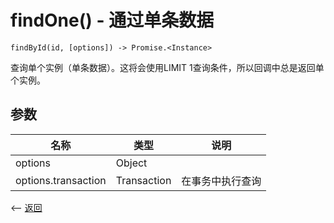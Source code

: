 # findOne() - 通过单条数据

````
findById(id, [options]) -> Promise.<Instance>
````

查询单个实例（单条数据）。这将会使用LIMIT 1查询条件，所以回调中总是返回单个实例。

## 参数

| 名称             | 类型            | 说明              |
| --------------- | --------------- | ---------------  |
| options         | Object          |                  |
| options.transaction | Transaction | 在事务中执行查询 |

     
                                             
<-- [返回](../catalogue.md)
